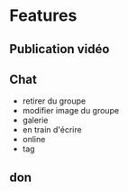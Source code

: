 # Features

## Publication vidéo
## Chat
- retirer du groupe
- modifier image du groupe
- galerie
- en train d'écrire
- online
- tag
## don
